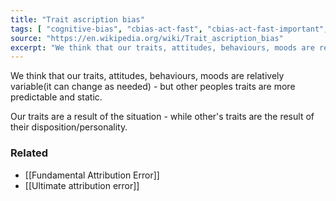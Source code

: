 ```yaml
---
title: "Trait ascription bias"
tags: [ "cognitive-bias", "cbias-act-fast", "cbias-act-fast-important", "attributional-bias" ]
source: "https://en.wikipedia.org/wiki/Trait_ascription_bias"
excerpt: "We think that our traits, attitudes, behaviours, moods are relatively variable(it can change as needed) - but other peoples traits are more predictable and static."
---
```


We think that our traits, attitudes, behaviours, moods are relatively variable(it can change as needed) - but other peoples traits are more predictable and static.

Our traits are a result of the situation - while other's traits are the result of their disposition/personality.

### Related

- [[Fundamental Attribution Error]] 
- [[Ultimate attribution error]]

